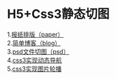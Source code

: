 # H5+Css3静态切图 <br>
1.<a href="https://iampork.github.io/Html5-Css3/paper/paper.html">报纸排版（paper）</a><br>
2.<a href="https://iampork.github.io/Html5-Css3/blog/blog.html">简单博客（blog）</a><br>
3.<a href="https://iampork.github.io/Html5-Css3/psd/task3.html">psd文件切图（psd）</a><br>
4.<a href="https://iampork.github.io/Html5-Css3/css3Nav/nav.html">css3实现动态导航</a><br>
5.<a href="https://iampork.github.io/Html5-Css3/css3实现图片轮播/index.html">css3实现图片轮播</a><br>
